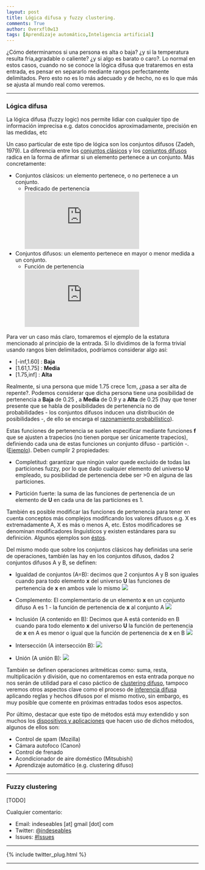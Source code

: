 ```yaml
---
layout: post
title: Lógica difusa y fuzzy clustering.
comments: True
author: Overxfl0w13
tags: [Aprendizaje automático,Inteligencia artificial]
---
```


¿Cómo determinamos si una persona es alta o baja? ¿y si la temperatura resulta fria,agradable o caliente? ¿y si algo es barato o caro?. Lo normal en estos casos, cuando no se conoce la lógica difusa que trataremos en esta entrada, es pensar en separarlo mediante rangos perfectamente delimitados. Pero esto no es lo más adecuado y de hecho, no es lo que más se ajusta al mundo real como veremos.

___

### Lógica difusa

La lógica difusa (fuzzy logic) nos permite lidiar con cualquier tipo de información imprecisa e.g. datos conocidos aproximadamente, precisión en las medidas, etc

Un caso particular de este tipo de lógica son los conjuntos difusos (Zadeh, 1979). 
La diferencia entre los [conjuntos clásicos](https://es.wikipedia.org/wiki/Conjunto) y los [conjuntos difusos](https://es.wikipedia.org/wiki/Conjunto_difuso) radica en la forma de afirmar si un elemento pertenece a un conjunto. Más concretamente:

* Conjuntos clásicos: un elemento pertenece, o no pertenece a un conjunto.
    * Predicado de pertenencia  ![](https://latex.codecogs.com/gif.latex?P%28x%29%3AU%5Crightarrow%20%5Cleft%20%5C%7B%200%2C1%20%5Cright%20%5C%7D)
* Conjuntos difusos: un elemento pertenece en mayor o menor medida a un conjunto.
   * Función de pertenencia  ![](https://latex.codecogs.com/gif.latex?%5Cmu%20_%7BA%7D%3AU%5Crightarrow%20%5B0%2C1%5D)

Para ver un caso más claro, tomaremos el ejemplo de la estatura mencionado al principio de la entrada. Si lo dividimos de la forma trivial usando rangos bien delimitados, podríamos considerar algo así:

* [-inf,1.60]  : **Baja**
* [1.61,1.75] : **Media**
* [1.75,inf] : **Alta**

Realmente, si una persona que mide 1.75 crece 1cm, ¿pasa a ser alta de repente?. Podemos considerar que dicha persona tiene una posibilidad de pertenencia a **Baja** de 0.25 , a **Media** de 0.9 y a **Alta** de 0.25 (hay que tener presente que se habla de posibilidades de pertenencia no de probabilidades - los conjuntos difusos inducen una distribución de posibilidades -, de ello se encarga el [razonamiento probabilístico](https://ccc.inaoep.mx/~jagonzalez/AI/Sesion12_RazonamientoProbabilistico.pdf)). 

Estas funciones de pertenencia se suelen especificar mediante funciones **f** que se ajusten a trapecios (no tienen porque ser únicamente trapecios), definiendo cada una de estas funciones un conjunto difuso - partición -. ([Ejemplo](https://i.gyazo.com/c961a07b07d23d37079537d282c55a13.png)).
Deben cumplir 2 propiedades: 

* Completitud: garantizar que ningún valor quede excluido de todas las particiones fuzzy, por lo que dado cualquier elemento del universo **U** empleado, su posibilidad de pertenencia debe ser >0 en alguna de las particiones.

* Partición fuerte: la suma de las funciones de pertenencia de un elemento de **U** en cada una de las particiones es 1.

También es posible modificar las funciones de pertenencia para tener en cuenta conceptos más complejos modificando los valores difusos e.g. X es extremadamente A, X es más o menos A, etc. Estos modificadores se denominan modificadores linguísticos y existen estándares para su definición. Algunos ejemplos son [éstos](https://i.gyazo.com/2059ec8733b503452b6a12323c251203.png).

Del mismo modo que sobre los conjuntos clásicos hay definidas una serie de operaciones, también las hay en los conjuntos difusos, dados 2 conjuntos difusos A y B, se definen:

* Igualdad de conjuntos (A=B): decimos que 2 conjuntos A y B son iguales cuando para todo elemento **x** del universo **U** las funciones de pertenencia de **x** en ambos vale lo mismo ![](https://i.gyazo.com/2e66f0a8a5a494eaff16e92e2d97c7d2.png)

* Complemento: El complementario de un elemento **x** en un conjunto difuso A es 1 - la función de pertenencia de **x** al conjunto A  ![](https://i.gyazo.com/550c75653c1fb003ab9006f1bed7de6d.png)

* Inclusión (A contenido en B): Decimos que A está contenido en B cuando para todo elemento **x** del universo **U** la función de pertenencia de **x** en A es menor o igual que la función de pertenencia de **x** en B  ![](https://i.gyazo.com/342cae7269a1a990dfe27a1c18fe7ea2.png)

* Intersección (A intersección B): ![](https://i.gyazo.com/4128013c2e3da71ec1d30e6bcc9c837f.png)

* Unión (A unión B): ![](https://i.gyazo.com/479b2cb008bbd3c22b314af3e27df039.png)

También se definen operaciones aritméticas como: suma, resta, multiplicación y división, que no comentaremos en esta entrada porque no nos serán de utilidad para el caso páctico de [clustering difuso](https://es.wikipedia.org/wiki/Fuzzy_clustering), tampoco veremos otros aspectos clave como el proceso de [inferencia difusa](https://i.gyazo.com/69ed756e0cd1fa1278d0fdb11ebb3fd2.png) aplicando reglas y hechos difusos por el mismo motivo, sin embargo, es muy posible que comente en próximas entradas todos esos aspectos.

Por último, destacar que este tipo de métodos está muy extendido y son muchos los [dispositivos y aplicaciones](https://i.gyazo.com/a6941f428a90b7fdc918826383f13274.png) que hacen uso de dichos métodos, algunos de ellos son:

* Control de spam (Mozilla)
* Cámara autofoco (Canon)
* Control de frenado
* Acondicionador de aire doméstico (Mitsubishi)
* Aprendizaje automático (e.g. clustering difuso)

___

### Fuzzy clustering

[TODO]

Cualquier comentario:

* Email: indeseables [at] gmail [dot] com
* Twitter: [@indeseables](http://twitter.com/)
* Issues: [#Issues](https://github.com/Indeseables/indeseables.github.io/issues)

___

{% include twitter_plug.html %}

___
